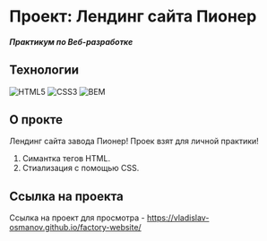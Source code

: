 # Проект: Лендинг сайта Пионер
##### Практикум по Веб-разработке 

## Технологии
![HTML5](https://img.shields.io/badge/-HTML5-e34f26?logo=html5&logoColor=white)
![CSS3](https://img.shields.io/badge/-CSS3-1572b6?logo=css3&logoColor=white)
![BEM](https://img.shields.io/badge/-BEM-yellowgreen)

## О прокте
Лендинг сайта завода Пионер! Проек взят для личной практики! 
1. Симантка тегов HTML.
2. Стиализация с помощью CSS.

## Ссылка на проекта
Ссылка на проект для просмотра - https://vladislav-osmanov.github.io/factory-website/
